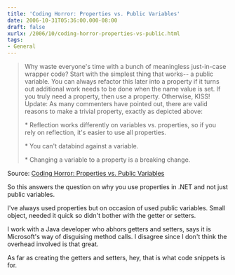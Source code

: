 ```yaml
---
title: 'Coding Horror: Properties vs. Public Variables'
date: 2006-10-31T05:36:00.000-08:00
draft: false
xurlx: /2006/10/coding-horror-properties-vs-public.html
tags: 
- General
---
```


> Why waste everyone's time with a bunch of meaningless just-in-case wrapper code? Start with the simplest thing that works-- a public variable. You can always refactor this later into a property if it turns out additional work needs to be done when the name value is set. If you truly need a property, then use a property. Otherwise, KISS! Update: As many commenters have pointed out, there are valid reasons to make a trivial property, exactly as depicted above:  
>   
> \* Reflection works differently on variables vs. properties, so if you rely on reflection, it's easier to use all properties.  
>   
> \* You can't databind against a variable.  
>   
> \* Changing a variable to a property is a breaking change.

  
Source: [Coding Horror: Properties vs. Public Variables](http://www.codinghorror.com/blog/archives/000654.html)  
  
So this answers the question on why you use properties in .NET and not just public variables.  
  
I've always used properties but on occasion of used public variables. Small object, needed it quick so didn't bother with the getter or setters.  
  
I work with a Java developer who abhors getters and setters, says it is Microsoft's way of disguising method calls. I disagree since I don't think the overhead involved is that great.  
  
As far as creating the getters and setters, hey, that is what code snippets is for.